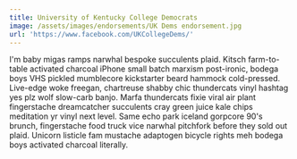 ```yaml
---
title: University of Kentucky College Democrats
image: /assets/images/endorsements/UK Dems endorsement.jpg
url: 'https://www.facebook.com/UKCollegeDems/'
---
```


I'm baby migas ramps narwhal bespoke succulents plaid. Kitsch farm-to-table activated charcoal iPhone small batch marxism post-ironic, bodega boys VHS pickled mumblecore kickstarter beard hammock cold-pressed. Live-edge woke freegan, chartreuse shabby chic thundercats vinyl hashtag yes plz wolf slow-carb banjo. Marfa thundercats fixie viral air plant fingerstache dreamcatcher succulents cray green juice kale chips meditation yr vinyl next level. Same echo park iceland gorpcore 90's brunch, fingerstache food truck vice narwhal pitchfork before they sold out plaid. Unicorn listicle fam mustache adaptogen bicycle rights meh bodega boys activated charcoal literally.
